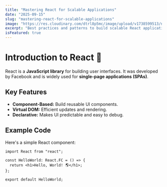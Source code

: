 ```yaml
---
title: "Mastering React for Scalable Applications"
date: "2025-09-15"
slug: "mastering-react-for-scalable-applications"
image: "https://res.cloudinary.com/dtrl8p5mc/image/upload/v1738599513/nextjs-course-mutations/jgdm0ams9pavcvchjkfo.jpg"
excerpt: "Best practices and patterns to build scalable React applications."
isFeatured: true
---
```


# Introduction to React 🚀

React is a **JavaScript library** for building user interfaces. It was developed by Facebook and is widely used for **single-page applications (SPAs)**.

## Key Features

- **Component-Based:** Build reusable UI components.
- **Virtual DOM:** Efficient updates and rendering.
- **Declarative:** Makes UI predictable and easy to debug.

## Example Code

Here's a simple React component:

```tsx
import React from "react";

const HelloWorld: React.FC = () => {
  return <h1>Hello, World! 🌎</h1>;
};

export default HelloWorld;
```
